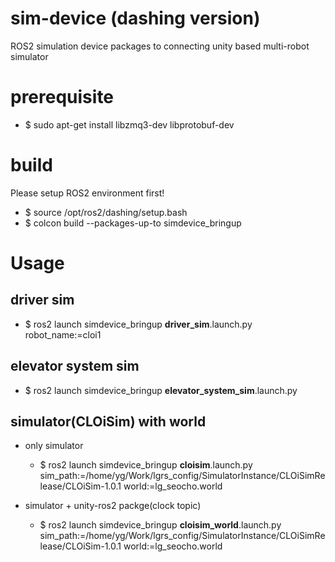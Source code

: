# sim-device (dashing version)
ROS2 simulation device packages to connecting unity based multi-robot simulator

# prerequisite
- $ sudo apt-get install libzmq3-dev libprotobuf-dev

# build
Please setup ROS2 environment first!
- $ source /opt/ros2/dashing/setup.bash
- $ colcon build --packages-up-to simdevice_bringup

# Usage
## driver sim
- $ ros2 launch simdevice_bringup **driver_sim**.launch.py robot_name:=cloi1 

## elevator system sim
- $ ros2 launch simdevice_bringup **elevator_system_sim**.launch.py

## simulator(CLOiSim) with world
- only simulator
  - $ ros2 launch simdevice_bringup **cloisim**.launch.py sim_path:=/home/yg/Work/lgrs_config/SimulatorInstance/CLOiSimRelease/CLOiSim-1.0.1 world:=lg_seocho.world

- simulator + unity-ros2 packge(clock topic)
  - $ ros2 launch simdevice_bringup **cloisim_world**.launch.py sim_path:=/home/yg/Work/lgrs_config/SimulatorInstance/CLOiSimRelease/CLOiSim-1.0.1 world:=lg_seocho.world
